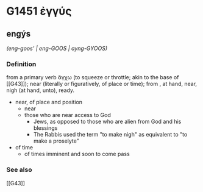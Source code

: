 # G1451 ἐγγύς

## engýs

_(eng-goos' | eng-GOOS | ayng-GYOOS)_

### Definition

from a primary verb ἄγχω (to squeeze or throttle; akin to the base of [[G43]]); near (literally or figuratively, of place or time); from , at hand, near, nigh (at hand, unto), ready.

- near, of place and position
  - near
  - those who are near access to God
    - Jews, as opposed to those who are alien from God and his blessings
    - The Rabbis used the term &quot;to make nigh&quot; as equivalent to &quot;to make a proselyte&quot;
- of time
  - of times imminent and soon to come pass

### See also

[[G43]]

